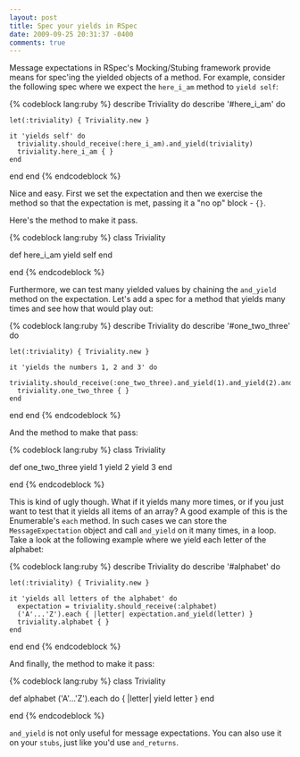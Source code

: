 ```yaml
---
layout: post
title: Spec your yields in RSpec
date: 2009-09-25 20:31:37 -0400
comments: true
---
```


Message expectations in RSpec's Mocking/Stubing framework provide means for spec'ing the yielded objects of a method. For example, consider the following spec where we expect the <code>here_i_am</code> method to <code>yield self</code>:

{% codeblock lang:ruby %}
describe Triviality do
  describe '#here_i_am' do

    let(:triviality) { Triviality.new }

    it 'yields self' do
      triviality.should_receive(:here_i_am).and_yield(triviality)
      triviality.here_i_am { }
    end

  end
end
{% endcodeblock %}

Nice and easy. First we set the expectation and then we exercise the method so that the expectation is met, passing it a "no op" block - <code>{}</code>.

Here's the method to make it pass.

{% codeblock lang:ruby %}
class Triviality

  def here_i_am
    yield self
  end

end
{% endcodeblock %}

Furthermore, we can test many yielded values by chaining the <code>and_yield</code> method on the expectation. Let's add a spec for a method  that yields many times and see how that would play out:

{% codeblock lang:ruby %}
describe Triviality do
  describe '#one_two_three' do

    let(:triviality) { Triviality.new }

    it 'yields the numbers 1, 2 and 3' do
      triviality.should_receive(:one_two_three).and_yield(1).and_yield(2).and_yield(3)
      triviality.one_two_three { }
    end

  end
end
{% endcodeblock %}

And the method to make that pass:

{% codeblock lang:ruby %}
class Triviality

  def one_two_three
    yield 1
    yield 2
    yield 3
  end

end
{% endcodeblock %}

This is kind of ugly though. What if it yields many more times, or if you just want to test that it yields all items of an array? A good example of this is the Enumerable's <code>each</code> method. In such cases we can store the <code>MessageExpectation</code> object and call <code>and_yield</code> on it many times, in a loop. Take a look at the following example where we yield each letter of the alphabet:

{% codeblock lang:ruby %}
describe Triviality do
  describe '#alphabet' do

    let(:triviality) { Triviality.new }

    it 'yields all letters of the alphabet' do
      expectation = triviality.should_receive(:alphabet)
      ('A'...'Z').each { |letter| expectation.and_yield(letter) }
      triviality.alphabet { }
    end

  end
end
{% endcodeblock %}

And finally, the method to make it pass:

{% codeblock lang:ruby %}
class Triviality

  def alphabet
    ('A'...'Z').each do { |letter| yield letter }
  end

end
{% endcodeblock %}

<code>and_yield</code> is not only useful for message expectations. You can also use it on your <code>stubs</code>, just like you'd use <code>and_returns</code>. 
